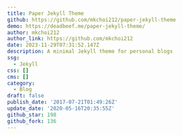 ```yaml
---
title: Paper Jekyll Theme
github: https://github.com/mkchoi212/paper-jekyll-theme
demo: https://deadbeef.me/paper-jekyll-theme/
author: mkchoi212
author_link: https://github.com/mkchoi212
date: 2023-11-29T07:31:52.147Z
description: A minimal Jekyll theme for personal blogs
ssg:
  - Jekyll
css: []
cms: []
category:
  - Blog
draft: false
publish_date: '2017-07-21T01:49:26Z'
update_date: '2020-05-16T20:35:55Z'
github_star: 198
github_fork: 136
---
```

